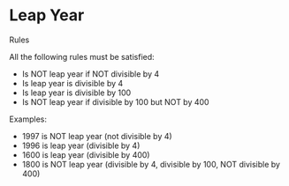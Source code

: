Leap Year
=========

Rules

All the following rules must be satisfied:
- Is NOT leap year if NOT divisible by 4
- Is leap year is divisible by 4
- Is leap year is divisible by 100
- Is NOT leap year if divisible by 100 but NOT by 400

Examples:
- 1997 is NOT leap year  (not divisible by 4)
- 1996 is leap year      (divisible by 4)
- 1600 is leap year      (divisible by 400)
- 1800 is NOT leap year  (divisible by 4, divisible by 100, NOT divisible by 400)